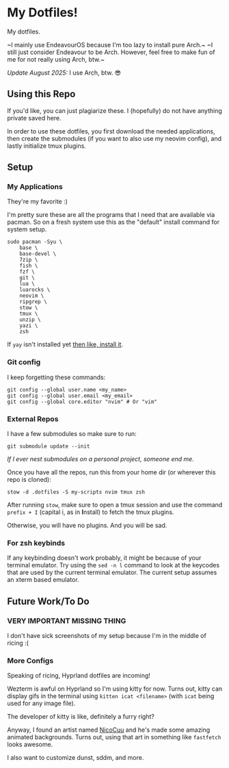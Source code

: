 # My Dotfiles! 

My dotfiles.

~I mainly use EndeavourOS because I'm too lazy to install pure Arch.~
~I still just consider Endeavour to be Arch. However, feel free to make fun of me for not really using Arch, btw.~

*Update August 2025:* I use Arch, btw. :sunglasses:

## Using this Repo

If you'd like, you can just plagiarize these.
I (hopefully) do not have anything private saved here.

In order to use these dotfiles, you first download the needed applications, then create the submodules (if you want to also use my neovim config), and lastly initialize tmux plugins.

## Setup

### My Applications
They're my favorite :)

I'm pretty sure these are all the programs that I need that are available via pacman. 
So on a fresh system use this as the "default" install command for system setup.
```
sudo pacman -Syu \
    base \
	base-devel \
    7zip \
    fish \
    fzf \
    git \
    lua \
    luarocks \
    neovim \
    ripgrep \
    stow \
    tmux \
    unzip \
    yazi \
    zsh
```

If `yay` isn't installed yet [then like, install it](https://github.com/Jguer/yay).

### Git config
I keep forgetting these commands:
```
git config --global user.name <my_name>
git config --global user.email <my_email>
git config --global core.editor "nvim" # Or "vim"
```

### External Repos
I have a few submodules so make sure to run:
```
git submodule update --init
```
*If I ever nest submodules on a personal project, someone end me.*


Once you have all the repos, run this from your home dir (or wherever this repo is cloned):
```
stow -d .dotfiles -S my-scripts nvim tmux zsh
```

After running `stow`, make sure to open a tmux session and use the command `prefix + I` (capital i, as in **I**nstall) to fetch the tmux plugins.

Otherwise, you will have no plugins. And you will be sad.

### For zsh keybinds
If any keybinding doesn't work probably, it might be because of your terminal emulator. 
Try using the `sed -n l` command to look at the keycodes that are used by the current terminal emulator.
The current setup assumes an xterm based emulator.

## Future Work/To Do

### VERY IMPORTANT MISSING THING
I don't have sick screenshots of my setup because I'm in the middle of ricing :(

### More Configs
Speaking of ricing, Hyprland dotfiles are incoming!

Wezterm is awful on Hyprland so I'm using kitty for now.
Turns out, kitty can display gifs in the terminal using `kitten icat <filename>` (with `icat` being used for any image file).

The developer of kitty is like, definitely a furry right?

Anyway, I found an artist named [NicoCuu](https://www.deviantart.com/nicocuu) and he's made some amazing animated backgrounds.
Turns out, using that art in something like `fastfetch` looks awesome.

I also want to customize dunst, sddm, and more.

